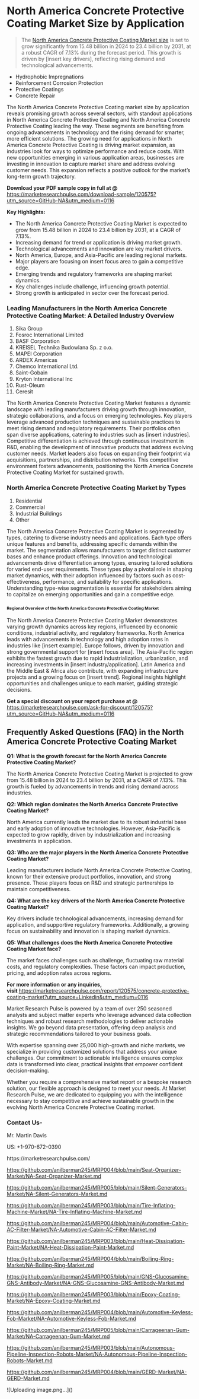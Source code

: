 <h1>North America Concrete Protective Coating Market&nbsp;Size by Application</h1><blockquote><p>The <a href="https://marketresearchpulse.com/download-sample/120575?utm_source=GitHub-NA&amp;utm_medium=0116">North America Concrete Protective Coating Market size</a> is set to grow significantly from 15.48 billion in 2024 to 23.4 billion by 2031, at a robust CAGR of 7.13% during the forecast period. This growth is driven by [insert key drivers], reflecting rising demand and technological advancements.</p></blockquote><ul><li>Hydrophobic Impregnations<li> Reinforcement Corrosion Protection<li> Protective Coatings<li> Concrete Repair</li></ul><p>The North America Concrete Protective Coating market size by application reveals promising growth across several sectors, with standout applications in North America Concrete Protective Coating and North America Concrete Protective Coating leading the way. These segments are benefiting from ongoing advancements in technology and the rising demand for smarter, more efficient solutions. The growing need for applications in North America Concrete Protective Coating is driving market expansion, as industries look for ways to optimize performance and reduce costs. With new opportunities emerging in various application areas, businesses are investing in innovation to capture market share and address evolving customer needs. This expansion reflects a positive outlook for the market’s long-term growth trajectory.</p><p><strong>Download your PDF sample copy in full at @ </strong><a href="https://marketresearchpulse.com/download-sample/120575?utm_source=GitHub-NA&amp;utm_medium=0116">https://marketresearchpulse.com/download-sample/120575?utm_source=GitHub-NA&amp;utm_medium=0116</a></p><p><strong>Key Highlights: </strong></p><ul><li>The North America Concrete Protective Coating Market is expected to grow from 15.48 billion in 2024 to 23.4 billion by 2031, at a CAGR of 7.13%.</li><li>Increasing demand for trend or application is driving market growth.</li><li>Technological advancements and innovation are key market drivers.</li><li>North America, Europe, and Asia-Pacific are leading regional markets.</li><li>Major players are focusing on insert focus area to gain a competitive edge.</li><li>Emerging trends and regulatory frameworks are shaping market dynamics.</li><li>Key challenges include challenge, influencing growth potential.</li><li>Strong growth is anticipated in sector over the forecast period.</li></ul><h3>Leading Manufacturers in the North America Concrete Protective Coating Market: A Detailed Industry Overview</h3><ol><li>Sika Group</li><li>Fosroc International Limited</li><li>BASF Corporation</li><li>KREISEL Technika Budowlana Sp. z o.o.</li><li>MAPEI Corporation</li><li>ARDEX Americas</li><li>Chemco International Ltd.</li><li>Saint-Gobain</li><li>Kryton International Inc</li><li>Rust-Oleum</li><li>Ceresit</li></ol><div class="flex max-w-full flex-col flex-grow"><div class="min-h-8 text-message flex w-full flex-col items-end gap-2 whitespace-normal break-words [.text-message+&amp;]:mt-5" dir="auto" data-message-author-role="assistant" data-message-id="fd8432e4-4910-450d-b182-61b7bfb0a01f" data-message-model-slug="gpt-4o"><div class="flex w-full flex-col gap-1 empty:hidden first:pt-[3px]"><div class="markdown prose w-full break-words dark:prose-invert light"><p>The North America Concrete Protective Coating Market features a dynamic landscape with leading manufacturers driving growth through innovation, strategic collaborations, and a focus on emerging technologies. Key players leverage advanced production techniques and sustainable practices to meet rising demand and regulatory requirements. Their portfolios often span diverse applications, catering to industries such as [insert industries]. Competitive differentiation is achieved through continuous investment in R&amp;D, enabling the development of innovative products that address evolving customer needs. Market leaders also focus on expanding their footprint via acquisitions, partnerships, and distribution networks. This competitive environment fosters advancements, positioning the North America Concrete Protective Coating Market for sustained growth.</p></div></div></div></div><h3>North America Concrete Protective Coating Market by Types</h3><ol><li>Residential<li> Commercial<li> Industrial Buildings<li> Other</li></ol><div class="flex max-w-full flex-col flex-grow"><div class="min-h-8 text-message flex w-full flex-col items-end gap-2 whitespace-normal break-words [.text-message+&amp;]:mt-5" dir="auto" data-message-author-role="assistant" data-message-id="084470be-0bb7-4664-bddf-5156b4f41249" data-message-model-slug="gpt-4o-mini"><div class="flex w-full flex-col gap-1 empty:hidden first:pt-[3px]"><div class="markdown prose w-full break-words dark:prose-invert light"><p>The North America Concrete Protective Coating Market is segmented by types, catering to diverse industry needs and applications. Each type offers unique features and benefits, addressing specific demands within the market. The segmentation allows manufacturers to target distinct customer bases and enhance product offerings. Innovation and technological advancements drive differentiation among types, ensuring tailored solutions for varied end-user requirements. These types play a pivotal role in shaping market dynamics, with their adoption influenced by factors such as cost-effectiveness, performance, and suitability for specific applications. Understanding type-wise segmentation is essential for stakeholders aiming to capitalize on emerging opportunities and gain a competitive edge.</p></div></div></div></div><h3><span style="font-size: 11px;">Regional Overview of the North America Concrete Protective Coating Market</span></h3><div class="flex max-w-full flex-col flex-grow"><div class="min-h-8 text-message flex w-full flex-col items-end gap-2 whitespace-normal break-words [.text-message+&amp;]:mt-5" dir="auto" data-message-author-role="assistant" data-message-id="e9038762-ce64-4e30-91c9-9bd413514231" data-message-model-slug="gpt-4o-mini"><div class="flex w-full flex-col gap-1 empty:hidden first:pt-[3px]"><div class="markdown prose w-full break-words dark:prose-invert light"><p>The North America Concrete Protective Coating Market demonstrates varying growth dynamics across key regions, influenced by economic conditions, industrial activity, and regulatory frameworks. North America leads with advancements in technology and high adoption rates in industries like [insert example]. Europe follows, driven by innovation and strong governmental support for [insert focus area]. The Asia-Pacific region exhibits the fastest growth due to rapid industrialization, urbanization, and increasing investments in [insert industry/application]. Latin America and the Middle East &amp; Africa also contribute, with expanding infrastructure projects and a growing focus on [insert trend]. Regional insights highlight opportunities and challenges unique to each market, guiding strategic decisions.</p></div></div></div></div><p><strong>Get a special discount on your report purchase at @ </strong><a href="https://marketresearchpulse.com/ask-for-discount/120575?utm_source=GitHub-NA&amp;utm_medium=0116">https://marketresearchpulse.com/ask-for-discount/120575?utm_source=GitHub-NA&amp;utm_medium=0116</a></p><h2>Frequently Asked Questions (FAQ) in the North America Concrete Protective Coating Market</h2><p><strong>Q1: What is the growth forecast for the North America Concrete Protective Coating Market?</strong></p><p>The North America Concrete Protective Coating Market is projected to grow from 15.48 billion in 2024 to 23.4 billion by 2031, at a CAGR of 7.13%. This growth is fueled by advancements in trends and rising demand across industries.</p><p><strong>Q2: Which region dominates the North America Concrete Protective Coating Market?</strong></p><p>North America currently leads the market due to its robust industrial base and early adoption of innovative technologies. However, Asia-Pacific is expected to grow rapidly, driven by industrialization and increasing investments in application.</p><p><strong>Q3: Who are the major players in the North America Concrete Protective Coating Market?</strong></p><p>Leading manufacturers include North America Concrete Protective Coating, known for their extensive product portfolios, innovation, and strong presence. These players focus on R&amp;D and strategic partnerships to maintain competitiveness.</p><p><strong>Q4: What are the key drivers of the North America Concrete Protective Coating Market?</strong></p><p>Key drivers include technological advancements, increasing demand for application, and supportive regulatory frameworks. Additionally, a growing focus on sustainability and innovation is shaping market dynamics.</p><p><strong>Q5: What challenges does the North America Concrete Protective Coating Market face?</strong></p><p>The market faces challenges such as challenge, fluctuating raw material costs, and regulatory complexities. These factors can impact production, pricing, and adoption rates across regions.</p><p><strong>For more information or any inquiries, visit&nbsp;</strong><a href="https://marketresearchpulse.com/report/120575/concrete-protective-coating-market?utm_source=Linkedin&utm_medium=0116">https://marketresearchpulse.com/report/120575/concrete-protective-coating-market?utm_source=Linkedin&utm_medium=0116</a></p><p>Market Research Pulse is powered by a team of over 250 seasoned analysts and subject matter experts who leverage advanced data collection techniques and robust research methodologies to deliver actionable insights. We go beyond data presentation, offering deep analysis and strategic recommendations tailored to your business goals.</p><p>With expertise spanning over 25,000 high-growth and niche markets, we specialize in providing customized solutions that address your unique challenges. Our commitment to actionable intelligence ensures complex data is transformed into clear, practical insights that empower confident decision-making.</p><p>Whether you require a comprehensive market report or a bespoke research solution, our flexible approach is designed to meet your needs. At Market Research Pulse, we are dedicated to equipping you with the intelligence necessary to stay competitive and achieve sustainable growth in the evolving North America Concrete Protective Coating market.</p><h3><strong>Contact Us-</strong></h3><p>Mr. Martin Davis</p><p>US: +1-970-672-0390</p><p>https://marketresearchpulse.com/</p><p><a href="https://github.com/anilberman245/MRP004/blob/main/Seat-Organizer-Market/NA-Seat-Organizer-Market.md">https://github.com/anilberman245/MRP004/blob/main/Seat-Organizer-Market/NA-Seat-Organizer-Market.md</a></p><p><a href="https://github.com/anilberman245/MRP005/blob/main/Silent-Generators-Market/NA-Silent-Generators-Market.md">https://github.com/anilberman245/MRP005/blob/main/Silent-Generators-Market/NA-Silent-Generators-Market.md</a></p><p><a href="https://github.com/anilberman245/MRP003/blob/main/Tire-Inflating-Machine-Market/NA-Tire-Inflating-Machine-Market.md">https://github.com/anilberman245/MRP003/blob/main/Tire-Inflating-Machine-Market/NA-Tire-Inflating-Machine-Market.md</a></p><p><a href="https://github.com/anilberman245/MRP004/blob/main/Automotive-Cabin-AC-Filter-Market/NA-Automotive-Cabin-AC-Filter-Market.md">https://github.com/anilberman245/MRP004/blob/main/Automotive-Cabin-AC-Filter-Market/NA-Automotive-Cabin-AC-Filter-Market.md</a></p><p><a href="https://github.com/anilberman245/MRP003/blob/main/Heat-Dissipation-Paint-Market/NA-Heat-Dissipation-Paint-Market.md">https://github.com/anilberman245/MRP003/blob/main/Heat-Dissipation-Paint-Market/NA-Heat-Dissipation-Paint-Market.md</a></p><p><a href="https://github.com/anilberman245/MRP004/blob/main/Boiling-Ring-Market/NA-Boiling-Ring-Market.md">https://github.com/anilberman245/MRP004/blob/main/Boiling-Ring-Market/NA-Boiling-Ring-Market.md</a></p><p><a href="https://github.com/anilberman245/MRP005/blob/main/GNS-Glucosamine-GNS-Antibody-Market/NA-GNS-Glucosamine-GNS-Antibody-Market.md">https://github.com/anilberman245/MRP005/blob/main/GNS-Glucosamine-GNS-Antibody-Market/NA-GNS-Glucosamine-GNS-Antibody-Market.md</a></p><p><a href="https://github.com/anilberman245/MRP003/blob/main/Epoxy-Coating-Market/NA-Epoxy-Coating-Market.md">https://github.com/anilberman245/MRP003/blob/main/Epoxy-Coating-Market/NA-Epoxy-Coating-Market.md</a></p><p><a href="https://github.com/anilberman245/MRP004/blob/main/Automotive-Keyless-Fob-Market/NA-Automotive-Keyless-Fob-Market.md">https://github.com/anilberman245/MRP004/blob/main/Automotive-Keyless-Fob-Market/NA-Automotive-Keyless-Fob-Market.md</a></p><p><a href="https://github.com/anilberman245/MRP005/blob/main/Carrageenan-Gum-Market/NA-Carrageenan-Gum-Market.md">https://github.com/anilberman245/MRP005/blob/main/Carrageenan-Gum-Market/NA-Carrageenan-Gum-Market.md</a></p><p><a href="https://github.com/anilberman245/MRP003/blob/main/Autonomous-Pipeline-Inspection-Robots-Market/NA-Autonomous-Pipeline-Inspection-Robots-Market.md">https://github.com/anilberman245/MRP003/blob/main/Autonomous-Pipeline-Inspection-Robots-Market/NA-Autonomous-Pipeline-Inspection-Robots-Market.md</a></p><p><a href="https://github.com/anilberman245/MRP004/blob/main/GERD-Market/NA-GERD-Market.md">https://github.com/anilberman245/MRP004/blob/main/GERD-Market/NA-GERD-Market.md</a></p>
![Uploading image.png…]()
